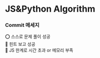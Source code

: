 # JS&Python Algorithm

### Commit 메세지
⭕ 스스로 문제 풀이 성공 </br>
🔺 힌트 보고 성공</br>
🚫 JS 한계로 시간 초과 or 메모리 부족
